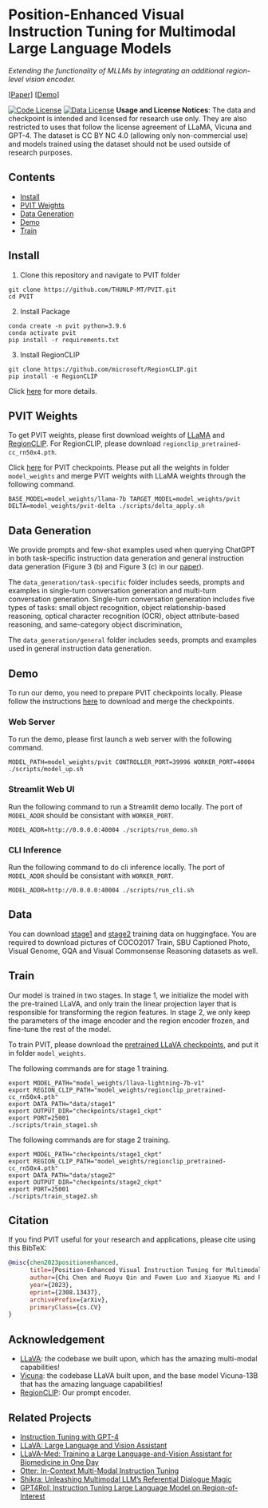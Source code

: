 # Position-Enhanced Visual Instruction Tuning for Multimodal Large Language Models

*Extending the functionality of MLLMs by integrating an additional region-level vision encoder.*

[[Paper](https://arxiv.org/abs/2308.13437)]
[[Demo](https://huggingface.co/spaces/PVIT/pvit)]

[![Code License](https://img.shields.io/badge/Code%20License-Apache_2.0-green.svg)](https://github.com/tatsu-lab/stanford_alpaca/blob/main/LICENSE)
[![Data License](https://img.shields.io/badge/Data%20License-CC%20By%20NC%204.0-red.svg)](https://github.com/tatsu-lab/stanford_alpaca/blob/main/DATA_LICENSE)
**Usage and License Notices**: The data and checkpoint is intended and licensed for research use only. They are also restricted to uses that follow the license agreement of LLaMA, Vicuna and GPT-4. The dataset is CC BY NC 4.0 (allowing only non-commercial use) and models trained using the dataset should not be used outside of research purposes.


## Contents

- [Install](#install)
- [PVIT Weights](#pvit-weights)
- [Data Generation](#data-generation)
- [Demo](#Demo)
- [Train](#Train)

## Install

1. Clone this repository and navigate to PVIT folder

```Shell
git clone https://github.com/THUNLP-MT/PVIT.git 
cd PVIT
```

2. Install Package

```Shell
conda create -n pvit python=3.9.6
conda activate pvit
pip install -r requirements.txt
```

3. Install RegionCLIP

```Shell
git clone https://github.com/microsoft/RegionCLIP.git
pip install -e RegionCLIP
```

Click [here](https://github.com/microsoft/RegionCLIP) for more details.

## PVIT Weights

To get PVIT weights, please first download weights of [LLaMA](https://ai.meta.com/resources/models-and-libraries/llama-downloads) and [RegionCLIP](https://github.com/microsoft/RegionCLIP). For RegionCLIP, please download `regionclip_pretrained-cc_rn50x4.pth`. 

Click [here](https://huggingface.co/PVIT/pvit) for PVIT checkpoints. Please put all the weights in folder `model_weights` and merge PVIT weights with LLaMA weights through the following command.

```shell
BASE_MODEL=model_weights/llama-7b TARGET_MODEL=model_weights/pvit DELTA=model_weights/pvit-delta ./scripts/delta_apply.sh
```

## Data Generation

We provide prompts and few-shot examples used when querying ChatGPT in both task-specific instruction data generation and general instruction data generation (Figure 3 (b) and Figure 3 (c) in our [paper](https://arxiv.org/abs/2308.13437)).

The `data_generation/task-specific` folder includes seeds, prompts and examples in single-turn conversation generation and multi-turn conversation generation. Single-turn conversation generation includes five types of tasks: small object recognition, object relationship-based reasoning, optical character recognition (OCR), object attribute-based reasoning, and same-category object discrimination, 

The `data_generation/general` folder includes seeds, prompts and examples used in general instruction data generation.

## Demo

To run our demo, you need to prepare PVIT checkpoints locally. Please follow the instructions [here](#pvit-weights) to download and merge the checkpoints.

### Web Server

To run the demo, please first launch a web server with the following command.

```Shell
MODEL_PATH=model_weights/pvit CONTROLLER_PORT=39996 WORKER_PORT=40004 ./scripts/model_up.sh
```

### Streamlit Web UI

Run the following command to run a Streamlit demo locally. The port of `MODEL_ADDR` should be consistant with `WORKER_PORT`.

```Shell
MODEL_ADDR=http://0.0.0.0:40004 ./scripts/run_demo.sh
```

### CLI Inference

Run the following command to do cli inference locally. The port of `MODEL_ADDR` should be consistant with `WORKER_PORT`.

```Shell
MODEL_ADDR=http://0.0.0.0:40004 ./scripts/run_cli.sh
```

## Data

You can download [stage1](https://huggingface.co/datasets/PVIT/pvit_data_stage1) and [stage2](https://huggingface.co/datasets/PVIT/pvit_data_stage2) training data on huggingface. You are required to download pictures of COCO2017 Train, SBU Captioned Photo, Visual Genome, GQA and Visual Commonsense Reasoning datasets as well.

## Train

Our model is trained in two stages. In stage 1, we initialize the model with the pre-trained LLaVA, and only train the linear projection layer that is responsible for transforming the region features. In stage 2, we only keep the parameters of the image encoder and the region encoder frozen, and fine-tune the rest of the model.

To train PVIT, please download the [pretrained LLaVA checkpoints](https://github.com/haotian-liu/LLaVA), and put it in folder `model_weights`.

The following commands are for stage 1 training.

```Shell
export MODEL_PATH="model_weights/llava-lightning-7b-v1"
export REGION_CLIP_PATH="model_weights/regionclip_pretrained-cc_rn50x4.pth"
export DATA_PATH="data/stage1"
export OUTPUT_DIR="checkpoints/stage1_ckpt"
export PORT=25001
./scripts/train_stage1.sh
```

The following commands are for stage 2 training.

```Shell
export MODEL_PATH="checkpoints/stage1_ckpt"
export REGION_CLIP_PATH="model_weights/regionclip_pretrained-cc_rn50x4.pth"
export DATA_PATH="data/stage2"
export OUTPUT_DIR="checkpoints/stage2_ckpt"
export PORT=25001
./scripts/train_stage2.sh
```

## Citation

If you find PVIT useful for your research and applications, please cite using this BibTeX:
```bibtex
@misc{chen2023positionenhanced,
      title={Position-Enhanced Visual Instruction Tuning for Multimodal Large Language Models}, 
      author={Chi Chen and Ruoyu Qin and Fuwen Luo and Xiaoyue Mi and Peng Li and Maosong Sun and Yang Liu},
      year={2023},
      eprint={2308.13437},
      archivePrefix={arXiv},
      primaryClass={cs.CV}
}
```

## Acknowledgement

- [LLaVA](https://github.com/haotian-liu/LLaVA): the codebase we built upon, which has the amazing multi-modal capabilities!
- [Vicuna](https://github.com/lm-sys/FastChat): the codebase LLaVA built upon, and the base model Vicuna-13B that has the amazing language capabilities!
- [RegionCLIP](https://github.com/microsoft/RegionCLIP): Our prompt encoder.

## Related Projects

- [Instruction Tuning with GPT-4](https://github.com/Instruction-Tuning-with-GPT-4/GPT-4-LLM)
- [LLaVA: Large Language and Vision Assistant](https://github.com/haotian-liu/LLaVA)
- [LLaVA-Med: Training a Large Language-and-Vision Assistant for Biomedicine in One Day](https://github.com/microsoft/LLaVA-Med)
- [Otter: In-Context Multi-Modal Instruction Tuning](https://github.com/Luodian/Otter)
- [Shikra: Unleashing Multimodal LLM’s Referential Dialogue Magic](https://github.com/shikras/shikra)
- [GPT4RoI: Instruction Tuning Large Language Model on Region-of-Interest](https://github.com/jshilong/GPT4RoI)
